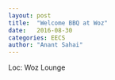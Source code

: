 ```yaml
---
layout: post
title:  "Welcome BBQ at Woz"
date:   2016-08-30
categories: EECS
author: "Anant Sahai"
---
```

Loc: Woz Lounge
